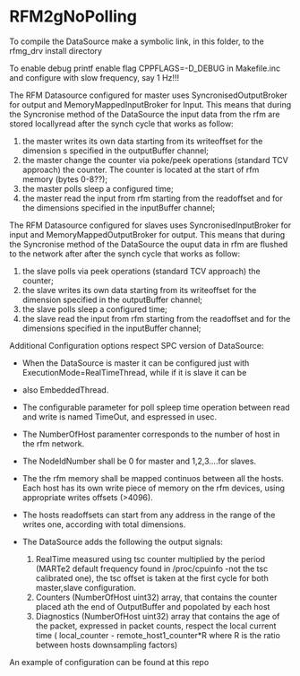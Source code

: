 # RFM2gNoPolling
To compile the DataSource  make a symbolic link, in this  folder, to the rfmg_drv install directory


To enable debug printf enable flag CPPFLAGS=-D_DEBUG in Makefile.inc and configure  with slow frequency, say  1 Hz!!!

 
The RFM Datasource configured for master uses SyncronisedOutputBroker for output and MemoryMappedInputBroker
for Input. This means that during the Syncronise method of the DataSource the input data from the rfm are stored locallyread
after the synch cycle that works as follow:

1. the master writes its own data starting from its writeoffset for the dimension s specified in the outputBuffer channel;
2. the master change the counter via poke/peek operations (standard TCV approach) the counter. The counter is located at the start of rfm memory (bytes 0-8??);
3. the master polls sleep a configured time;
4. the master read the input from rfm starting from the readoffset and for the dimensions specified in the inputBuffer channel;

The RFM Datasource configured for slaves uses SyncronisedInputBroker for input and MemoryMappedOutputBroker
for output. This means that during the Syncronise method of the DataSource the ouput data in rfm are flushed to the network after 
after the synch cycle that works as follow:

1. the slave polls via  peek operations (standard TCV approach) the counter;
2. the slave writes its own data starting from its writeoffset for the dimension specified in the outputBuffer channel;
3. the slave polls sleep a configured time;
4. the slave read the input from rfm starting from the readoffset and for the dimensions specified in the inputBuffer channel;

Additional Configuration options respect SPC version of DataSource:
* When the DataSource is master it can be configured just with ExecutionMode=RealTimeThread, while if it is slave it can be 
* also EmbeddedThread.
* The configurable parameter for poll spleep time operation between read and write is named  TimeOut, and espressed in usec.
* The NumberOfHost paramenter corresponds to the number of host in the rfm network.
* The NodeIdNumber shall be 0 for master and 1,2,3....for slaves.
* The the rfm memory shall be mapped continuos between all the hosts. Each host has its own write piece of memory on the rfm devices, using appropriate writes offsets (>4096).
* The hosts readoffsets can start from any address in the range of the writes one, according with total dimensions.

* The DataSource adds the following the output signals:
  1. RealTime measured using tsc counter multiplied by the period (MARTe2 default frequency found in /proc/cpuinfo -not the tsc calibrated one), the tsc offset is taken at the first cycle for both master,slave configuration.
  2. Counters (NumberOfHost uint32) array, that contains the counter placed ath the end of OutputBuffer and popolated by each host
  3. Diagnostics  (NumberOfHost uint32) array that contains the age of the packet, expressed  in packet counts, respect the local current time ( local_counter - remote_host1_counter*R where R is the ratio between hosts downsampling factors)
  
An example of configuration can be found at this repo

